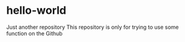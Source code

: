 # hello-world
Just another repository
This repository is only for trying to use some function on the Github
